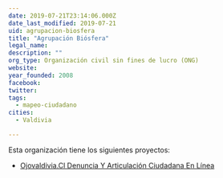 ```yaml
---
date: 2019-07-21T23:14:06.000Z
date_last_modified: 2019-07-21
uid: agrupacion-biosfera
title: "Agrupación Biósfera"
legal_name: 
description: ""
org_type: Organización civil sin fines de lucro (ONG)
website: 
year_founded: 2008
facebook: 
twitter: 
tags:
  - mapeo-ciudadano
cities: 
  - Valdivia

---
```


Esta organización tiene los siguientes proyectos:

- [Ojovaldivia.Cl Denuncia Y Articulación Ciudadana En Línea](/i/ojovaldivia-cl-denuncia-y-articulacion-ciudadana-en-linea.html)
